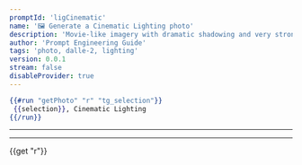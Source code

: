 ```yaml
---
promptId: 'ligCinematic'
name: '🖼️ Generate a Cinematic Lighting photo'
description: 'Movie-like imagery with dramatic shadowing and very strong vibrancy, it also seems to add sun rays whenever it can.'
author: 'Prompt Engineering Guide'
tags: 'photo, dalle-2, lighting'
version: 0.0.1
stream: false
disableProvider: true
---
```

```handlebars
{{#run "getPhoto" "r" "tg_selection"}}
 {{selection}}, Cinematic Lighting
{{/run}}
```
***
***
{{get "r"}}